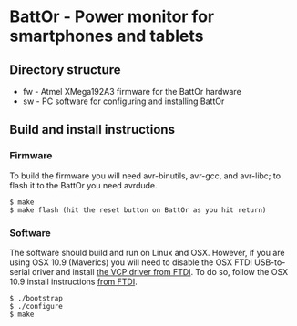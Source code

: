 # BattOr - Power monitor for smartphones and tablets

## Directory structure

* fw - Atmel XMega192A3 firmware for the BattOr hardware
* sw - PC software for configuring and installing BattOr

## Build and install instructions

### Firmware

To build the firmware you will need avr-binutils, avr-gcc, and avr-libc; to
flash it to the BattOr you need avrdude.

    $ make
    $ make flash (hit the reset button on BattOr as you hit return)

### Software

The software should build and run on Linux and OSX. However, if you are
using OSX 10.9 (Maverics) you will need to disable the OSX FTDI USB-to-serial
driver and install 
[the VCP driver from FTDI](http://www.ftdichip.com/Drivers/VCP.htm).
To do so, follow the OSX 10.9 install instructions 
[from FTDI](http://www.ftdichip.com/Support/Documents/AppNotes/AN_134_FTDI_Drivers_Installation_Guide_for_MAC_OSX.pdf).

    $ ./bootstrap
    $ ./configure
    $ make
